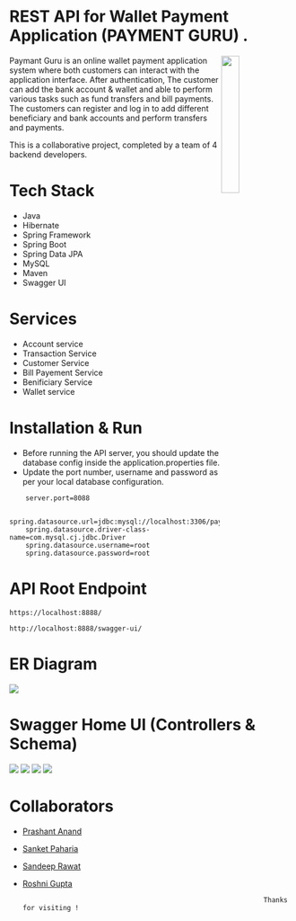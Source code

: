 # REST API for Wallet Payment Application (PAYMENT GURU) .



<img
  align="right"
        width="25%"
        src="https://github.com/annax3/natural-sort-6825/blob/main/Payment%20guru%20logo.png"
        alt=""
      /> 
Paymant Guru is an online wallet payment application system where both customers can interact with the application interface. After authentication, The customer can add the bank account & wallet and able to perform various tasks such as fund transfers and bill payments. The customers can register and log in to add different beneficiary and bank accounts and perform transfers and payments.

This is a collaborative project, completed by a team of 4 backend developers.

# Tech Stack
- Java
- Hibernate
- Spring Framework
- Spring Boot
- Spring Data JPA
- MySQL
- Maven
- Swagger UI


# Services

- Account service
- Transaction Service
- Customer Service
- Bill Payement Service
- Benificiary Service 
- Wallet service

# Installation & Run
 - Before running the API server, you should update the database config inside the application.properties file.
- Update the port number, username and password as per your local database configuration.

```
    server.port=8088

    spring.datasource.url=jdbc:mysql://localhost:3306/paymentguru;
    spring.datasource.driver-class-name=com.mysql.cj.jdbc.Driver
    spring.datasource.username=root
    spring.datasource.password=root
```

# API Root Endpoint
```
https://localhost:8888/
```
```
http://localhost:8888/swagger-ui/
```
# ER Diagram
<img src="https://github.com/annax3/natural-sort-6825/blob/main/ER%20diagram.jpeg" >


# Swagger Home UI (Controllers & Schema)
<img src="https://github.com/annax3/natural-sort-6825/blob/main/home.jpeg" >
<img src="https://github.com/annax3/natural-sort-6825/blob/main/controller1.jpeg" >
<img src="https://github.com/annax3/natural-sort-6825/blob/main/controller2.jpeg" >
<img src="https://github.com/annax3/natural-sort-6825/blob/main/schema.jpeg" >

# Collaborators

- [Prashant Anand](https://github.com/annax3)
- [Sanket Paharia](https://github.com/SanketPaharia)
- [Sandeep Rawat](https://github.com/Sandeeprawat313)
- [Roshni Gupta](https://github.com/guptaroshni)

                                                                  Thanks for visiting !
